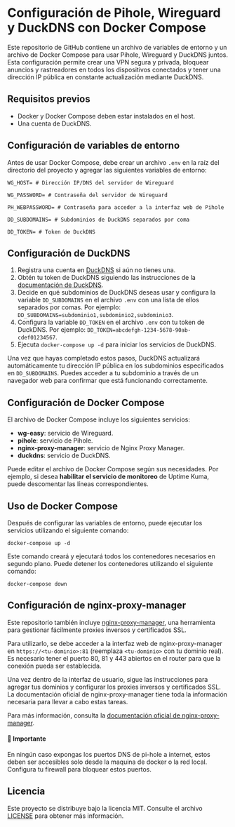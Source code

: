 # Configuración de Pihole, Wireguard y DuckDNS con Docker Compose

Este repositorio de GitHub contiene un archivo de variables de entorno y un archivo de Docker Compose para usar Pihole, Wireguard y DuckDNS juntos. Esta configuración permite crear una VPN segura y privada, bloquear anuncios y rastreadores en todos los dispositivos conectados y tener una dirección IP pública en constante actualización mediante DuckDNS.

## Requisitos previos

-   Docker y Docker Compose deben estar instalados en el host.
- Una cuenta de DuckDNS.

## Configuración de variables de entorno

Antes de usar Docker Compose, debe crear un archivo `.env` en la raíz del directorio del proyecto y agregar las siguientes variables de entorno:

```
WG_HOST= # Dirección IP/DNS del servidor de Wireguard

WG_PASSWORD= # Contraseña del servidor de Wireguard 

PH_WEBPASSWORD= # Contraseña para acceder a la interfaz web de Pihole 

DD_SUBDOMAINS= # Subdominios de DuckDNS separados por coma

DD_TOKEN= # Token de DuckDNS

```

## Configuración de DuckDNS

1.  Registra una cuenta en [DuckDNS](https://www.duckdns.org/) si aún no tienes una.
2.  Obtén tu token de DuckDNS siguiendo las instrucciones de la [documentación de DuckDNS](https://www.duckdns.org/spec.jsp?id=duc127&prev=duc614).
3.  Decide en qué subdominios de DuckDNS deseas usar y configura la variable `DD_SUBDOMAINS` en el archivo `.env` con una lista de ellos separados por comas. Por ejemplo: `DD_SUBDOMAINS=subdominio1,subdominio2,subdominio3`.
4.  Configura la variable `DD_TOKEN` en el archivo `.env` con tu token de DuckDNS. Por ejemplo: `DD_TOKEN=abcdefgh-1234-5678-90ab-cdef01234567`.
5.  Ejecuta `docker-compose up -d` para iniciar los servicios de DuckDNS.

Una vez que hayas completado estos pasos, DuckDNS actualizará automáticamente tu dirección IP pública en los subdominios especificados en `DD_SUBDOMAINS`. Puedes acceder a tu subdominio a través de un navegador web para confirmar que está funcionando correctamente.

## Configuración de Docker Compose

El archivo de Docker Compose incluye los siguientes servicios:

-   **wg-easy**: servicio de Wireguard.
-   **pihole**: servicio de Pihole.
-   **nginx-proxy-manager**: servicio de Nginx Proxy Manager.
-   **duckdns**: servicio de DuckDNS.

Puede editar el archivo de Docker Compose según sus necesidades. Por ejemplo, si desea **habilitar el servicio de monitoreo** de Uptime Kuma, puede descomentar las líneas correspondientes.

## Uso de Docker Compose

Después de configurar las variables de entorno, puede ejecutar los servicios utilizando el siguiente comando:

`docker-compose up -d`

Este comando creará y ejecutará todos los contenedores necesarios en segundo plano. Puede detener los contenedores utilizando el siguiente comando:

`docker-compose down`

## Configuración de nginx-proxy-manager

Este repositorio también incluye [nginx-proxy-manager](https://github.com/jc21/nginx-proxy-manager), una herramienta para gestionar fácilmente proxies inversos y certificados SSL.

Para utilizarlo, se debe acceder a la interfaz web de nginx-proxy-manager en `https://<tu-dominio>:81` (reemplaza `<tu-dominio>` con tu dominio real). Es necesario tener el puerto 80, 81 y 443 abiertos en el router para que la conexión pueda ser establecida.

Una vez dentro de la interfaz de usuario, sigue las instrucciones para agregar tus dominios y configurar los proxies inversos y certificados SSL. La documentación oficial de nginx-proxy-manager tiene toda la información necesaria para llevar a cabo estas tareas.

Para más información, consulta la [documentación oficial de nginx-proxy-manager](https://nginxproxymanager.com/guide/).

#### 🛑 Importante

En ningún caso expongas los puertos DNS de pi-hole a internet, estos deben ser accesibles solo desde la maquina de docker o la red local. Configura tu firewall para bloquear estos puertos.
## Licencia

Este proyecto se distribuye bajo la licencia MIT. Consulte el archivo [LICENSE](https://chat.openai.com/LICENSE) para obtener más información.